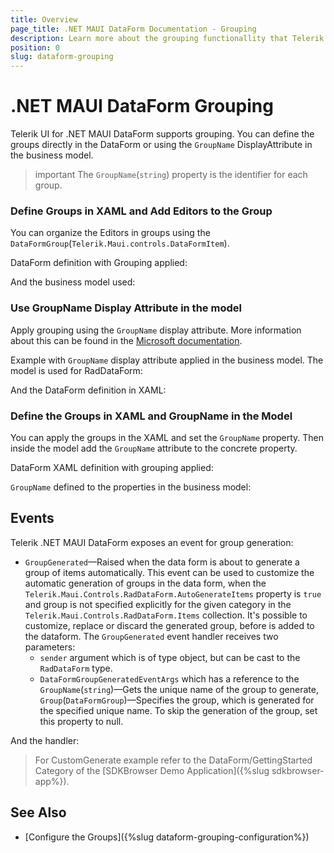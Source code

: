 ```yaml
---
title: Overview
page_title: .NET MAUI DataForm Documentation - Grouping
description: Learn more about the grouping functionallity that Telerik UI for .NET MAUI DataForm control provides.
position: 0
slug: dataform-grouping
---
```


# .NET MAUI DataForm Grouping

Telerik UI for .NET MAUI DataForm supports grouping. You can define the groups directly in the DataForm or using the `GroupName` DisplayAttribute in the business model.

>important The `GroupName`(`string`) property is the identifier for each group.

### Define Groups in XAML and Add Editors to the Group

You can organize the Editors in groups using the `DataFormGroup`(`Telerik.Maui.controls.DataFormItem`). 

DataForm definition with Grouping applied:

<snippet id='dataform-grouping-from-xaml'/>

And the business model used:

<snippet id='dataform-editors-model'/>

### Use GroupName Display Attribute in the model

Apply grouping using the `GroupName` display attribute. More information about this can be found in the [Microsoft documentation](https://docs.microsoft.com/en-us/dotnet/api/system.componentmodel.dataannotations.displayattribute.groupname?view=net-6.0).

Example with `GroupName` display attribute applied in the business model. The model is used for RadDataForm:

<snippet id='dataform-grouping-model'/>

And the DataForm definition in XAML:

<snippet id='dataform-grouping-from-model'/>

### Define the Groups in XAML and GroupName in the Model

You can apply the groups in the XAML and set the `GroupName` property. Then inside the model add the `GroupName` attribute to the concrete property. 

DataForm XAML definition with grouping applied:

<snippet id='dataform-grouping-mix'/>

`GroupName` defined to the properties in the business model:

<snippet id='dataform-group-model'/>

## Events

Telerik .NET MAUI DataForm exposes an event for group generation:

* `GroupGenerated`&mdash;Raised when the data form is about to generate a group of items automatically.
This event can be used to customize the automatic generation of groups in the data form, when the `Telerik.Maui.Controls.RadDataForm.AutoGenerateItems` property is `true` and group is not specified explicitly for the given category in the `Telerik.Maui.Controls.RadDataForm.Items` collection. 
It's possible to customize, replace or discard the generated group, before is added to the dataform. The `GroupGenerated` event handler receives two parameters:
	* `sender` argument which is of type object, but can be cast to the `RadDataForm` type.
	* `DataFormGroupGeneratedEventArgs` which has a reference to the `GroupName`(`string`)&mdash;Gets the unique name of the group to generate, `Group`(`DataFormGroup`)&mdash;Specifies the group, which is generated for the specified unique name. To skip the generation of the group, set this property to null.


<snippet id='dataform-groupgenerated-event'/>

And the handler:

<snippet id='dataform-ongroups-generated'/>

> For CustomGenerate example refer to the DataForm/GettingStarted Category of the [SDKBrowser Demo Application]({%slug sdkbrowser-app%}).

## See Also

- [Configure the Groups]({%slug dataform-grouping-configuration%})
